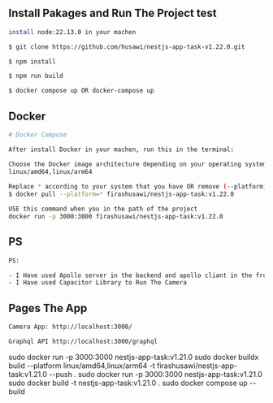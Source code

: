 
## Install Pakages and Run The Project test
```bash
install node:22.13.0 in your machen

$ git clone https://github.com/husawi/nestjs-app-task-v1.22.0.git

$ npm install

$ npm run build

$ docker compose up OR docker-compose up

```


## Docker
```bash
# Docker Compose

After install Docker in your machen, run this in the terminal:

Choose the Docker image architecture depending on your operating system,
linux/amd64,linux/arm64
 
Replace * according to your system that you have OR remove (--platform) flag if you dont need it
$ docker pull --platform=* firashusawi/nestjs-app-task:v1.22.0

USE this command when you in the path of the project
docker run -p 3000:3000 firashusawi/nestjs-app-task:v1.22.0


```

## PS

```bash
PS:

- I Have used Apollo server in the backend and apollo cliant in the frontend
- I Have used Capacitor Library to Run The Camera
```


## Pages The App

```bash
Camera App: http://localhost:3000/

Graphql API http://localhost:3000/graphql
```

sudo docker run -p 3000:3000 nestjs-app-task:v1.21.0
sudo docker buildx build --platform linux/amd64,linux/arm64 -t firashusawi/nestjs-app-task:v1.21.0 --push .
sudo docker run -p 3000:3000 nestjs-app-task:v1.21.0
sudo docker build -t nestjs-app-task:v1.21.0 .
sudo docker compose up --build